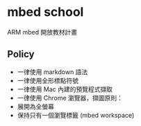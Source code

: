# mbed school

ARM mbed 開放教材計畫

## Policy

* 一律使用 markdown 語法
* 一律使用全形標點符號
* 一律使用 Mac 內建的預覽程式擷取
* 一律使用 Chrome 瀏覽器，擷圖原則：
 * 展開為全螢幕
 * 保持只有一個瀏覽標籤 (mbed workspace)


